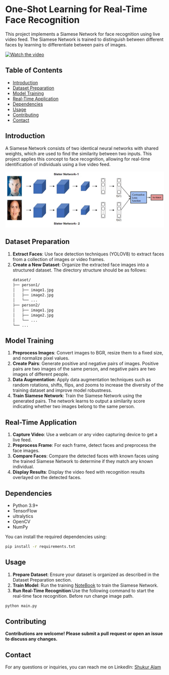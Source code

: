 # One-Shot Learning for Real-Time Face Recognition

This project implements a Siamese Network for face recognition using live video feed. The Siamese Network is trained to distinguish between different faces by learning to differentiate between pairs of images.

[![Watch the video](https://i.sstatic.net/Vp2cE.png)](https://fb.watch/sQ749czBId/)


## Table of Contents
- [Introduction](#introduction)
- [Dataset Preparation](#dataset-preparation)
- [Model Training](#model-training)
- [Real-Time Application](#real-time-application)
- [Dependencies](#dependencies)
- [Usage](#usage)
- [Contributing](#contributing)
- [Contact](#Contact)



## Introduction

A Siamese Network consists of two identical neural networks with shared weights, which are used to find the similarity between two inputs. This project applies this concept to face recognition, allowing for real-time identification of individuals using a live video feed.

![Model](https://github.com/shukur-alom/one-shot-Face-Recognition/blob/main/Media/0_lgjFPlTjPjiW4ziu-transformed.png)

## Dataset Preparation

1. **Extract Faces**: Use face detection techniques (YOLOV8) to extract faces from a collection of images or video frames.
2. **Create a New Dataset**: Organize the extracted face images into a structured dataset. The directory structure should be as follows:
    ```
    dataset/
    ├── person1/
    │   ├── image1.jpg
    │   ├── image2.jpg
    │   └── ...
    ├── person2/
    │   ├── image1.jpg
    │   ├── image2.jpg
    │   └── ...
    └── ...
    ```

## Model Training

1. **Preprocess Images**: Convert images to BGR, resize them to a fixed size, and normalize pixel values.
2. **Create Pairs**: Generate positive and negative pairs of images. Positive pairs are two images of the same person, and negative pairs are two images of different people.
3. **Data Augmentation**: Apply data augmentation techniques such as random rotations, shifts, flips, and zooms to increase the diversity of the training dataset and improve model robustness.
4. **Train Siamese Network**: Train the Siamese Network using the generated pairs. The network learns to output a similarity score indicating whether two images belong to the same person.

## Real-Time Application

1. **Capture Video**: Use a webcam or any video capturing device to get a live feed.
2. **Preprocess Frame**: For each frame, detect faces and preprocess the face images.
3. **Compare Faces**: Compare the detected faces with known faces using the trained Siamese Network to determine if they match any known individual.
4. **Display Results**: Display the video feed with recognition results overlayed on the detected faces.

## Dependencies

- Python 3.9+
- TensorFlow
- ultralytics
- OpenCV
- NumPy

You can install the required dependencies using:
```bash
pip install -r requirements.txt
```

## Usage

1. **Prepare Dataset**: Ensure your dataset is organized as described in the Dataset Preparation section.
2. **Train Model**: Run the training [NoteBook](https://github.com/shukur-alom/one-shot-Face-Recognition/blob/main/face-similarity-siamese-model.ipynb) to train the Siamese Network.
3. **Run Real-Time Recognition**:Use the following command to start the real-time face recognition.
Before run change image path.
```bash
python main.py
```

## Contributing

**Contributions are welcome! Please submit a pull request or open an issue to discuss any changes.**

## Contact

For any questions or inquiries, you can reach me on LinkedIn:
[Shukur Alam](https://github.com/shukur-alom/one-shot-Face-Recognition/blob/main/face-similarity-siamese-model.ipynb)